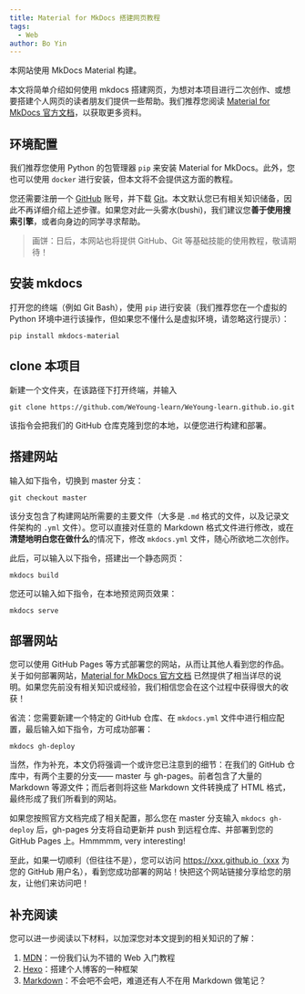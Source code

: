 ```yaml
---
title: Material for MkDocs 搭建网页教程
tags:
  - Web
author: Bo Yin
---
```



本网站使用 MkDocs Material 构建。

本文将简单介绍如何使用 mkdocs 搭建网页，为想对本项目进行二次创作、或想要搭建个人网页的读者朋友们提供一些帮助。我们推荐您阅读 [Material for MkDocs 官方文档](https://squidfunk.github.io/mkdocs-material/getting-started/)，以获取更多资料。

## 环境配置

我们推荐您使用 Python 的包管理器 `pip` 来安装 Material for MkDocs。此外，您也可以使用 `docker` 进行安装，但本文将不会提供这方面的教程。

您还需要注册一个 [GitHub](https://github.com/) 账号，并下载 [Git](https://git-scm.com/downloads)。本文默认您已有相关知识储备，因此不再详细介绍上述步骤。如果您对此一头雾水(bushi)，我们建议您**善于使用搜索引擎**，或者向身边的同学寻求帮助。

> 画饼：日后，本网站也将提供 GitHub、Git 等基础技能的使用教程，敬请期待！

## 安装 mkdocs

打开您的终端（例如 Git Bash），使用 `pip` 进行安装（我们推荐您在一个虚拟的 Python 环境中进行该操作，但如果您不懂什么是虚拟环境，请忽略这行提示）：

```
pip install mkdocs-material
```

## clone 本项目

新建一个文件夹，在该路径下打开终端，并输入

```
git clone https://github.com/WeYoung-learn/WeYoung-learn.github.io.git
```

该指令会把我们的 GitHub 仓库克隆到您的本地，以便您进行构建和部署。

## 搭建网站

输入如下指令，切换到 master 分支：

```
git checkout master
```

该分支包含了构建网站所需要的主要文件（大多是 `.md` 格式的文件，以及记录文件架构的 `.yml` 文件）。您可以直接对任意的 Markdown 格式文件进行修改，或在**清楚地明白您在做什么**的情况下，修改 `mkdocs.yml` 文件，随心所欲地二次创作。

此后，可以输入以下指令，搭建出一个静态网页：

```
mkdocs build
```

您还可以输入如下指令，在本地预览网页效果：

```
mkdocs serve
```

## 部署网站

您可以使用 GitHub Pages 等方式部署您的网站，从而让其他人看到您的作品。关于如何部署网站，[Material for MkDocs 官方文档](https://squidfunk.github.io/mkdocs-material/publishing-your-site/) 已然提供了相当详尽的说明。如果您先前没有相关知识或经验，我们相信您会在这个过程中获得很大的收获！

省流：您需要新建一个特定的 GitHub 仓库、在 `mkdocs.yml` 文件中进行相应配置，最后输入如下指令，方可成功部署：

```
mkdocs gh-deploy
```

当然，作为补充，本文仍将强调一个或许您已注意到的细节：在我们的 GitHub 仓库中，有两个主要的分支—— master 与 gh-pages。前者包含了大量的 Markdown 等源文件；而后者则将这些 Markdown 文件转换成了 HTML 格式，最终形成了我们所看到的网站。

如果您按照官方文档完成了相关配置，那么您在 master 分支输入 `mkdocs gh-deploy` 后，gh-pages 分支将自动更新并 push 到远程仓库、并部署到您的 GitHub Pages 上。Hmmmmm, very interesting!

至此，如果一切顺利（但往往不是），您可以访问 https://xxx.github.io（xxx 为您的 GitHub 用户名），看到您成功部署的网站！快把这个网站链接分享给您的朋友，让他们来访问吧！

## 补充阅读

您可以进一步阅读以下材料，以加深您对本文提到的相关知识的了解：

1. [MDN](https://developer.mozilla.org/zh-CN/)：一份我们认为不错的 Web 入门教程
2. [Hexo](https://hexo.io/)：搭建个人博客的一种框架
3. [Markdown](https://www.markdowntutorial.com/)：不会吧不会吧，难道还有人不在用 Markdown 做笔记？
